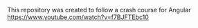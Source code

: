 This repository was created to follow a crash course for Angular
https://www.youtube.com/watch?v=f7BJFTEbc10